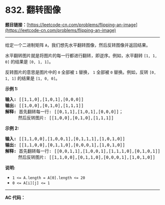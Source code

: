 # 832. 翻转图像

**题目链接：**[https://leetcode-cn.com/problems/flipping-an-image](https://leetcode-cn.com/problems/flipping-an-image)

---

<div class="content__1Y2H">
 <div class="notranslate">
  <p>给定一个二进制矩阵&nbsp;<code>A</code>，我们想先水平翻转图像，然后反转图像并返回结果。</p> 
  <p>水平翻转图片就是将图片的每一行都进行翻转，即逆序。例如，水平翻转&nbsp;<code>[1, 1, 0]</code>&nbsp;的结果是&nbsp;<code>[0, 1, 1]</code>。</p> 
  <p>反转图片的意思是图片中的&nbsp;<code>0</code>&nbsp;全部被&nbsp;<code>1</code>&nbsp;替换，&nbsp;<code>1</code>&nbsp;全部被&nbsp;<code>0</code>&nbsp;替换。例如，反转&nbsp;<code>[0, 1, 1]</code>&nbsp;的结果是&nbsp;<code>[1, 0, 0]</code>。</p> 
  <p><strong>示例 1:</strong></p> 
  <pre class="language-text"><strong>输入: </strong>[[1,1,0],[1,0,1],[0,0,0]]
<strong>输出: </strong>[[1,0,0],[0,1,0],[1,1,1]]
<strong>解释:</strong> 首先翻转每一行: [[0,1,1],[1,0,1],[0,0,0]]；
     然后反转图片: [[1,0,0],[0,1,0],[1,1,1]]
</pre> 
  <p><strong>示例 2:</strong></p> 
  <pre class="language-text"><strong>输入: </strong>[[1,1,0,0],[1,0,0,1],[0,1,1,1],[1,0,1,0]]
<strong>输出: </strong>[[1,1,0,0],[0,1,1,0],[0,0,0,1],[1,0,1,0]]
<strong>解释:</strong> 首先翻转每一行: [[0,0,1,1],[1,0,0,1],[1,1,1,0],[0,1,0,1]]；
     然后反转图片: [[1,1,0,0],[0,1,1,0],[0,0,0,1],[1,0,1,0]]
</pre> 
  <p><strong>说明:</strong></p> 
  <ul> 
   <li><code>1 &lt;= A.length = A[0].length &lt;= 20</code></li> 
   <li><code>0 &lt;= A[i][j]&nbsp;&lt;=&nbsp;1</code></li> 
  </ul> 
 </div>
</div>

---

**AC 代码：**

```java

```